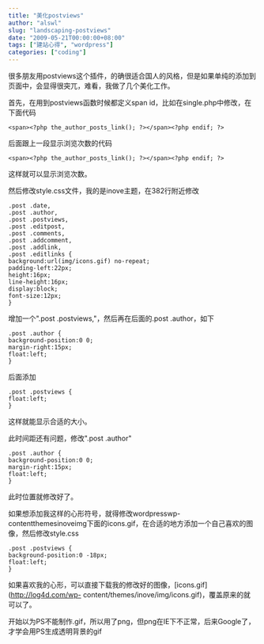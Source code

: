 ```yaml
---
title: "美化postviews"
author: "alswl"
slug: "landscaping-postviews"
date: "2009-05-21T00:00:00+08:00"
tags: ["建站心得", "wordpress"]
categories: ["coding"]
---
```


很多朋友用postviews这个插件，的确很适合国人的风格，但是如果单纯的添加到页面中，会显得很突兀，难看，我做了几个美化工作。

首先，在用到postviews函数时候都定义span id，比如在single.php中修改，在下面代码

    
    <span><?php the_author_posts_link(); ?></span><?php endif; ?>

后面跟上一段显示浏览次数的代码

    
    <span><?php the_author_posts_link(); ?></span><?php endif; ?>

这样就可以显示浏览次数。

然后修改style.css文件，我的是inove主题，在382行附近修改

    
    .post .date,
    .post .author,
    .post .postviews,
    .post .editpost,
    .post .comments,
    .post .addcomment,
    .post .addlink,
    .post .editlinks {
    background:url(img/icons.gif) no-repeat;
    padding-left:22px;
    height:16px;
    line-height:16px;
    display:block;
    font-size:12px;
    }

增加一个".post .postviews,"，然后再在后面的.post .author，如下

    
    .post .author {
    background-position:0 0;
    margin-right:15px;
    float:left;
    }

后面添加

    
    .post .postviews {
    float:left;
    }

这样就能显示合适的大小。

此时间距还有问题，修改".post .author"

    
    .post .author {
    background-position:0 0;
    margin-right:15px;
    float:left;
    }

此时位置就修改好了。

如果想添加我这样的心形符号，就得修改wordpresswp-
contentthemesinoveimg下面的icons.gif，在合适的地方添加一个自己喜欢的图像，然后修改style.css

    
    .post .postviews {
    background-position:0 -18px;
    float:left;
    }

如果喜欢我的心形，可以直接下载我的修改好的图像，[icons.gif](http://log4d.com/wp-
content/themes/inove/img/icons.gif)，覆盖原来的就可以了。

开始以为PS不能制作.gif，所以用了png，但png在IE下不正常，后来Google了，才学会用PS生成透明背景的gif

